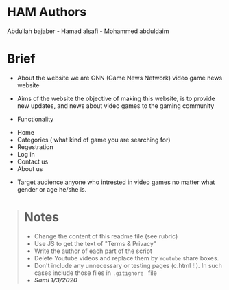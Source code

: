 # HAM Authors
Abdullah bajaber - Hamad alsafi - Mohammed abduldaim

# Brief
* About the website
we are GNN (Game News Network)
video game news website

* Aims of the website
 the objective of making this website, is to provide new updates, and news about video games to the gaming community 

 * Functionality 
 - Home 
 - Categories ( what kind of game you are searching for)
 - Regestration
 - Log in
 - Contact us 
 - About us 

* Target audience
anyone who intrested in video games no matter what gender or age he/she is.

> # Notes
> * Change the content of this readme file (see rubric)
> * Use JS to get the text of "Terms & Privacy"
> * Write the author of each part of the script
> * Delete Youtube videos and replace them by `Youtube` share boxes.
> * Don't include any unnecessary or testing pages (c.html !!). In such cases include those files in `.gitignore ` file
 > * ___Sami 1/3/2020___

